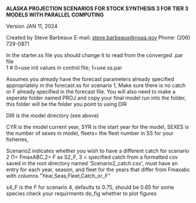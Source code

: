  
<B> ALASKA PROJECTION SCENARIOS FOR STOCK SYNTHESIS 3 FOR TIER 3 MODELS WITH PARALLEL COMPUTING </B>

 Version JAN 11, 2024

 Created by Steve Barbeaux E-mail: steve.barbeaux@noaa.gov  Phone: (206) 729-0871 
 

 In the starter.ss file you should change it to read from the converged .par file <br>
   1 # 0=use init values in control file; 1=use ss.par
 
Assumes you already have the forecast parameters already specified appropriately in the forecast.ss for scenario 1, 
Make sure there is no catch or F already specified in the forecast file.
You will also need to make a seperate folder named PROJ and copy your final model run into the folder, 
this folder will be the folder you point to using DIR

DIR is the model directory (see above)
 
CYR is the model current year, SYR is the start year for the model, SEXES is the number of sexes in model, fleets= the fleet number in SS for your fisheries,
 
Scenario2 indicates whether you wish to have a different catch for scenario 2 (1= FmaxABC,2= F as S2_F, 3 = specified catch from a formatted csv saved in the root directory named 'Scenario2_catch.csv', must have an entry for each year, season, and fleet for the years that differ from Fmaxabc with columns "Year,Seas,Fleet,Catch_or_F"
 
s4_F is the F for scenario 4, defaults to 0.75, should be 0.65 for some species check your requirments
 do_fig whether to plot figures
